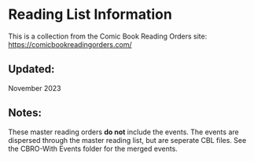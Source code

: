 # Reading List Information
This is a collection from the Comic Book Reading Orders site:
https://comicbookreadingorders.com/

## Updated:
November 2023

## Notes:
These master reading orders **do not** include the events. The events are dispersed through the master reading list, but are seperate CBL files. See the CBRO-With Events folder for the merged events.
